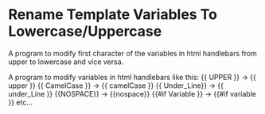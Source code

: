 # Rename Template Variables To Lowercase/Uppercase
A program to modify first character of the variables in html handlebars from upper to lowercase and vice versa.

A program to modify variables in html handlebars like this:
{{ UPPER }} -> {{ upper }}
{{ CamelCase }} -> {{ camelCase }}
{{ Under_Line}} -> {{ under_Line }}
{{NOSPACE}} -> {{nospace}}
{{#if Variable }} -> {{#if variable }}
etc...
